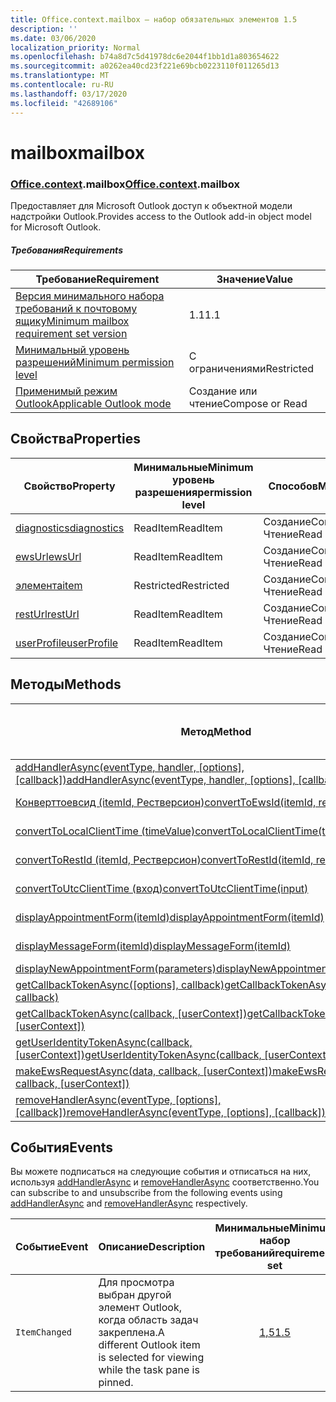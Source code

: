 ```yaml
---
title: Office.context.mailbox — набор обязательных элементов 1.5
description: ''
ms.date: 03/06/2020
localization_priority: Normal
ms.openlocfilehash: b74a8d7c5d41978dc6e2044f1bb1d1a803654622
ms.sourcegitcommit: a0262ea40cd23f221e69bcb0223110f011265d13
ms.translationtype: MT
ms.contentlocale: ru-RU
ms.lasthandoff: 03/17/2020
ms.locfileid: "42689106"
---
```

# <a name="mailbox"></a><span data-ttu-id="07a11-102">mailbox</span><span class="sxs-lookup"><span data-stu-id="07a11-102">mailbox</span></span>

### <a name="officecontextmailbox"></a><span data-ttu-id="07a11-103">[Office](office.md)[.context](office.context.md).mailbox</span><span class="sxs-lookup"><span data-stu-id="07a11-103">[Office](office.md)[.context](office.context.md).mailbox</span></span>

<span data-ttu-id="07a11-104">Предоставляет для Microsoft Outlook доступ к объектной модели надстройки Outlook.</span><span class="sxs-lookup"><span data-stu-id="07a11-104">Provides access to the Outlook add-in object model for Microsoft Outlook.</span></span>

##### <a name="requirements"></a><span data-ttu-id="07a11-105">Требования</span><span class="sxs-lookup"><span data-stu-id="07a11-105">Requirements</span></span>

|<span data-ttu-id="07a11-106">Требование</span><span class="sxs-lookup"><span data-stu-id="07a11-106">Requirement</span></span>| <span data-ttu-id="07a11-107">Значение</span><span class="sxs-lookup"><span data-stu-id="07a11-107">Value</span></span>|
|---|---|
|[<span data-ttu-id="07a11-108">Версия минимального набора требований к почтовому ящику</span><span class="sxs-lookup"><span data-stu-id="07a11-108">Minimum mailbox requirement set version</span></span>](../../requirement-sets/outlook-api-requirement-sets.md)| <span data-ttu-id="07a11-109">1.1</span><span class="sxs-lookup"><span data-stu-id="07a11-109">1.1</span></span>|
|[<span data-ttu-id="07a11-110">Минимальный уровень разрешений</span><span class="sxs-lookup"><span data-stu-id="07a11-110">Minimum permission level</span></span>](../../../outlook/understanding-outlook-add-in-permissions.md)| <span data-ttu-id="07a11-111">С ограничениями</span><span class="sxs-lookup"><span data-stu-id="07a11-111">Restricted</span></span>|
|[<span data-ttu-id="07a11-112">Применимый режим Outlook</span><span class="sxs-lookup"><span data-stu-id="07a11-112">Applicable Outlook mode</span></span>](../../../outlook/outlook-add-ins-overview.md#extension-points)| <span data-ttu-id="07a11-113">Создание или чтение</span><span class="sxs-lookup"><span data-stu-id="07a11-113">Compose or Read</span></span>|

## <a name="properties"></a><span data-ttu-id="07a11-114">Свойства</span><span class="sxs-lookup"><span data-stu-id="07a11-114">Properties</span></span>

| <span data-ttu-id="07a11-115">Свойство</span><span class="sxs-lookup"><span data-stu-id="07a11-115">Property</span></span> | <span data-ttu-id="07a11-116">Минимальные</span><span class="sxs-lookup"><span data-stu-id="07a11-116">Minimum</span></span><br><span data-ttu-id="07a11-117">уровень разрешения</span><span class="sxs-lookup"><span data-stu-id="07a11-117">permission level</span></span> | <span data-ttu-id="07a11-118">Способов</span><span class="sxs-lookup"><span data-stu-id="07a11-118">Modes</span></span> | <span data-ttu-id="07a11-119">Тип возвращаемых данных</span><span class="sxs-lookup"><span data-stu-id="07a11-119">Return type</span></span> | <span data-ttu-id="07a11-120">Минимальные</span><span class="sxs-lookup"><span data-stu-id="07a11-120">Minimum</span></span><br><span data-ttu-id="07a11-121">набор требований</span><span class="sxs-lookup"><span data-stu-id="07a11-121">requirement set</span></span> |
|---|---|---|---|:---:|
| [<span data-ttu-id="07a11-122">diagnostics</span><span class="sxs-lookup"><span data-stu-id="07a11-122">diagnostics</span></span>](/javascript/api/outlook/office.mailbox?view=outlook-js-1.5#diagnostics) | <span data-ttu-id="07a11-123">ReadItem</span><span class="sxs-lookup"><span data-stu-id="07a11-123">ReadItem</span></span> | <span data-ttu-id="07a11-124">Создание</span><span class="sxs-lookup"><span data-stu-id="07a11-124">Compose</span></span><br><span data-ttu-id="07a11-125">Чтение</span><span class="sxs-lookup"><span data-stu-id="07a11-125">Read</span></span> | [<span data-ttu-id="07a11-126">Диагностики</span><span class="sxs-lookup"><span data-stu-id="07a11-126">Diagnostics</span></span>](/javascript/api/outlook/office.diagnostics?view=outlook-js-1.5) | [<span data-ttu-id="07a11-127">1.1</span><span class="sxs-lookup"><span data-stu-id="07a11-127">1.1</span></span>](../requirement-set-1.1/outlook-requirement-set-1.1.md) |
| [<span data-ttu-id="07a11-128">ewsUrl</span><span class="sxs-lookup"><span data-stu-id="07a11-128">ewsUrl</span></span>](/javascript/api/outlook/office.mailbox?view=outlook-js-1.5#ewsurl) | <span data-ttu-id="07a11-129">ReadItem</span><span class="sxs-lookup"><span data-stu-id="07a11-129">ReadItem</span></span> | <span data-ttu-id="07a11-130">Создание</span><span class="sxs-lookup"><span data-stu-id="07a11-130">Compose</span></span><br><span data-ttu-id="07a11-131">Чтение</span><span class="sxs-lookup"><span data-stu-id="07a11-131">Read</span></span> | <span data-ttu-id="07a11-132">String</span><span class="sxs-lookup"><span data-stu-id="07a11-132">String</span></span> | [<span data-ttu-id="07a11-133">1.1</span><span class="sxs-lookup"><span data-stu-id="07a11-133">1.1</span></span>](../requirement-set-1.1/outlook-requirement-set-1.1.md) |
| [<span data-ttu-id="07a11-134">элемента</span><span class="sxs-lookup"><span data-stu-id="07a11-134">item</span></span>](office.context.mailbox.item.md) | <span data-ttu-id="07a11-135">Restricted</span><span class="sxs-lookup"><span data-stu-id="07a11-135">Restricted</span></span> | <span data-ttu-id="07a11-136">Создание</span><span class="sxs-lookup"><span data-stu-id="07a11-136">Compose</span></span><br><span data-ttu-id="07a11-137">Чтение</span><span class="sxs-lookup"><span data-stu-id="07a11-137">Read</span></span> | [<span data-ttu-id="07a11-138">Элемент</span><span class="sxs-lookup"><span data-stu-id="07a11-138">Item</span></span>](/javascript/api/outlook/office.item?view=outlook-js-1.5) | [<span data-ttu-id="07a11-139">1.1</span><span class="sxs-lookup"><span data-stu-id="07a11-139">1.1</span></span>](../requirement-set-1.1/outlook-requirement-set-1.1.md) |
| [<span data-ttu-id="07a11-140">restUrl</span><span class="sxs-lookup"><span data-stu-id="07a11-140">restUrl</span></span>](/javascript/api/outlook/office.mailbox?view=outlook-js-1.5#resturl) | <span data-ttu-id="07a11-141">ReadItem</span><span class="sxs-lookup"><span data-stu-id="07a11-141">ReadItem</span></span> | <span data-ttu-id="07a11-142">Создание</span><span class="sxs-lookup"><span data-stu-id="07a11-142">Compose</span></span><br><span data-ttu-id="07a11-143">Чтение</span><span class="sxs-lookup"><span data-stu-id="07a11-143">Read</span></span> | <span data-ttu-id="07a11-144">String</span><span class="sxs-lookup"><span data-stu-id="07a11-144">String</span></span> | [<span data-ttu-id="07a11-145">1,5</span><span class="sxs-lookup"><span data-stu-id="07a11-145">1.5</span></span>](../requirement-set-1.5/outlook-requirement-set-1.5.md) |
| [<span data-ttu-id="07a11-146">userProfile</span><span class="sxs-lookup"><span data-stu-id="07a11-146">userProfile</span></span>](/javascript/api/outlook/office.mailbox?view=outlook-js-1.4#userprofile) | <span data-ttu-id="07a11-147">ReadItem</span><span class="sxs-lookup"><span data-stu-id="07a11-147">ReadItem</span></span> | <span data-ttu-id="07a11-148">Создание</span><span class="sxs-lookup"><span data-stu-id="07a11-148">Compose</span></span><br><span data-ttu-id="07a11-149">Чтение</span><span class="sxs-lookup"><span data-stu-id="07a11-149">Read</span></span> | [<span data-ttu-id="07a11-150">UserProfile</span><span class="sxs-lookup"><span data-stu-id="07a11-150">UserProfile</span></span>](/javascript/api/outlook/office.userprofile?view=outlook-js-1.5) | [<span data-ttu-id="07a11-151">1.1</span><span class="sxs-lookup"><span data-stu-id="07a11-151">1.1</span></span>](../requirement-set-1.1/outlook-requirement-set-1.1.md) |

## <a name="methods"></a><span data-ttu-id="07a11-152">Методы</span><span class="sxs-lookup"><span data-stu-id="07a11-152">Methods</span></span>

| <span data-ttu-id="07a11-153">Метод</span><span class="sxs-lookup"><span data-stu-id="07a11-153">Method</span></span> | <span data-ttu-id="07a11-154">Минимальные</span><span class="sxs-lookup"><span data-stu-id="07a11-154">Minimum</span></span><br><span data-ttu-id="07a11-155">уровень разрешения</span><span class="sxs-lookup"><span data-stu-id="07a11-155">permission level</span></span> | <span data-ttu-id="07a11-156">Способов</span><span class="sxs-lookup"><span data-stu-id="07a11-156">Modes</span></span> | <span data-ttu-id="07a11-157">Минимальные</span><span class="sxs-lookup"><span data-stu-id="07a11-157">Minimum</span></span><br><span data-ttu-id="07a11-158">набор требований</span><span class="sxs-lookup"><span data-stu-id="07a11-158">requirement set</span></span> |
|---|---|---|:---:|
| <span data-ttu-id="07a11-159">[addHandlerAsync(eventType, handler, [options], [callback])](/javascript/api/outlook/office.mailbox?view=outlook-js-1.5#addhandlerasync-eventtype--handler--options--callback-)</span><span class="sxs-lookup"><span data-stu-id="07a11-159">[addHandlerAsync(eventType, handler, [options], [callback])](/javascript/api/outlook/office.mailbox?view=outlook-js-1.5#addhandlerasync-eventtype--handler--options--callback-)</span></span> | <span data-ttu-id="07a11-160">ReadItem</span><span class="sxs-lookup"><span data-stu-id="07a11-160">ReadItem</span></span> | <span data-ttu-id="07a11-161">Создание</span><span class="sxs-lookup"><span data-stu-id="07a11-161">Compose</span></span><br><span data-ttu-id="07a11-162">Чтение</span><span class="sxs-lookup"><span data-stu-id="07a11-162">Read</span></span> | [<span data-ttu-id="07a11-163">1,5</span><span class="sxs-lookup"><span data-stu-id="07a11-163">1.5</span></span>](../requirement-set-1.5/outlook-requirement-set-1.5.md) |
| [<span data-ttu-id="07a11-164">Конверттоевсид (itemId, Рестверсион)</span><span class="sxs-lookup"><span data-stu-id="07a11-164">convertToEwsId(itemId, restVersion)</span></span>](/javascript/api/outlook/office.mailbox?view=outlook-js-1.5#converttoewsid-itemid--restversion-) | <span data-ttu-id="07a11-165">Restricted</span><span class="sxs-lookup"><span data-stu-id="07a11-165">Restricted</span></span> | <span data-ttu-id="07a11-166">Создание</span><span class="sxs-lookup"><span data-stu-id="07a11-166">Compose</span></span><br><span data-ttu-id="07a11-167">Чтение</span><span class="sxs-lookup"><span data-stu-id="07a11-167">Read</span></span> | [<span data-ttu-id="07a11-168">1.3</span><span class="sxs-lookup"><span data-stu-id="07a11-168">1.3</span></span>](../requirement-set-1.3/outlook-requirement-set-1.3.md) |
| [<span data-ttu-id="07a11-169">convertToLocalClientTime (timeValue)</span><span class="sxs-lookup"><span data-stu-id="07a11-169">convertToLocalClientTime(timeValue)</span></span>](/javascript/api/outlook/office.mailbox?view=outlook-js-1.5#converttolocalclienttime-timevalue-) | <span data-ttu-id="07a11-170">ReadItem</span><span class="sxs-lookup"><span data-stu-id="07a11-170">ReadItem</span></span> | <span data-ttu-id="07a11-171">Создание</span><span class="sxs-lookup"><span data-stu-id="07a11-171">Compose</span></span><br><span data-ttu-id="07a11-172">Чтение</span><span class="sxs-lookup"><span data-stu-id="07a11-172">Read</span></span> | [<span data-ttu-id="07a11-173">1.1</span><span class="sxs-lookup"><span data-stu-id="07a11-173">1.1</span></span>](../requirement-set-1.1/outlook-requirement-set-1.1.md) |
| [<span data-ttu-id="07a11-174">convertToRestId (itemId, Рестверсион)</span><span class="sxs-lookup"><span data-stu-id="07a11-174">convertToRestId(itemId, restVersion)</span></span>](/javascript/api/outlook/office.mailbox?view=outlook-js-1.5#converttorestid-itemid--restversion-) | <span data-ttu-id="07a11-175">Restricted</span><span class="sxs-lookup"><span data-stu-id="07a11-175">Restricted</span></span> | <span data-ttu-id="07a11-176">Создание</span><span class="sxs-lookup"><span data-stu-id="07a11-176">Compose</span></span><br><span data-ttu-id="07a11-177">Чтение</span><span class="sxs-lookup"><span data-stu-id="07a11-177">Read</span></span> | [<span data-ttu-id="07a11-178">1.3</span><span class="sxs-lookup"><span data-stu-id="07a11-178">1.3</span></span>](../requirement-set-1.3/outlook-requirement-set-1.3.md) |
| [<span data-ttu-id="07a11-179">convertToUtcClientTime (вход)</span><span class="sxs-lookup"><span data-stu-id="07a11-179">convertToUtcClientTime(input)</span></span>](/javascript/api/outlook/office.mailbox?view=outlook-js-1.5#converttoutcclienttime-input-) | <span data-ttu-id="07a11-180">ReadItem</span><span class="sxs-lookup"><span data-stu-id="07a11-180">ReadItem</span></span> | <span data-ttu-id="07a11-181">Создание</span><span class="sxs-lookup"><span data-stu-id="07a11-181">Compose</span></span><br><span data-ttu-id="07a11-182">Чтение</span><span class="sxs-lookup"><span data-stu-id="07a11-182">Read</span></span> | [<span data-ttu-id="07a11-183">1.1</span><span class="sxs-lookup"><span data-stu-id="07a11-183">1.1</span></span>](../requirement-set-1.1/outlook-requirement-set-1.1.md) |
| [<span data-ttu-id="07a11-184">displayAppointmentForm(itemId)</span><span class="sxs-lookup"><span data-stu-id="07a11-184">displayAppointmentForm(itemId)</span></span>](/javascript/api/outlook/office.mailbox?view=outlook-js-1.5#displayappointmentform-itemid-) | <span data-ttu-id="07a11-185">ReadItem</span><span class="sxs-lookup"><span data-stu-id="07a11-185">ReadItem</span></span> | <span data-ttu-id="07a11-186">Создание</span><span class="sxs-lookup"><span data-stu-id="07a11-186">Compose</span></span><br><span data-ttu-id="07a11-187">Чтение</span><span class="sxs-lookup"><span data-stu-id="07a11-187">Read</span></span> | [<span data-ttu-id="07a11-188">1.1</span><span class="sxs-lookup"><span data-stu-id="07a11-188">1.1</span></span>](../requirement-set-1.1/outlook-requirement-set-1.1.md) |
| [<span data-ttu-id="07a11-189">displayMessageForm(itemId)</span><span class="sxs-lookup"><span data-stu-id="07a11-189">displayMessageForm(itemId)</span></span>](/javascript/api/outlook/office.mailbox?view=outlook-js-1.5#displaymessageform-itemid-) | <span data-ttu-id="07a11-190">ReadItem</span><span class="sxs-lookup"><span data-stu-id="07a11-190">ReadItem</span></span> | <span data-ttu-id="07a11-191">Создание</span><span class="sxs-lookup"><span data-stu-id="07a11-191">Compose</span></span><br><span data-ttu-id="07a11-192">Чтение</span><span class="sxs-lookup"><span data-stu-id="07a11-192">Read</span></span> | [<span data-ttu-id="07a11-193">1.1</span><span class="sxs-lookup"><span data-stu-id="07a11-193">1.1</span></span>](../requirement-set-1.1/outlook-requirement-set-1.1.md) |
| [<span data-ttu-id="07a11-194">displayNewAppointmentForm(parameters)</span><span class="sxs-lookup"><span data-stu-id="07a11-194">displayNewAppointmentForm(parameters)</span></span>](/javascript/api/outlook/office.mailbox?view=outlook-js-1.5#displaynewappointmentform-parameters-) | <span data-ttu-id="07a11-195">ReadItem</span><span class="sxs-lookup"><span data-stu-id="07a11-195">ReadItem</span></span> | <span data-ttu-id="07a11-196">Чтение</span><span class="sxs-lookup"><span data-stu-id="07a11-196">Read</span></span> | [<span data-ttu-id="07a11-197">1.1</span><span class="sxs-lookup"><span data-stu-id="07a11-197">1.1</span></span>](../requirement-set-1.1/outlook-requirement-set-1.1.md) |
| <span data-ttu-id="07a11-198">[getCallbackTokenAsync([options], callback)](/javascript/api/outlook/office.mailbox?view=outlook-js-1.5#getcallbacktokenasync-options--callback-)</span><span class="sxs-lookup"><span data-stu-id="07a11-198">[getCallbackTokenAsync([options], callback)](/javascript/api/outlook/office.mailbox?view=outlook-js-1.5#getcallbacktokenasync-options--callback-)</span></span> | <span data-ttu-id="07a11-199">ReadItem</span><span class="sxs-lookup"><span data-stu-id="07a11-199">ReadItem</span></span> | <span data-ttu-id="07a11-200">Создание</span><span class="sxs-lookup"><span data-stu-id="07a11-200">Compose</span></span><br><span data-ttu-id="07a11-201">Чтение</span><span class="sxs-lookup"><span data-stu-id="07a11-201">Read</span></span> | [<span data-ttu-id="07a11-202">1,5</span><span class="sxs-lookup"><span data-stu-id="07a11-202">1.5</span></span>](../requirement-set-1.5/outlook-requirement-set-1.5.md) |
| <span data-ttu-id="07a11-203">[getCallbackTokenAsync(callback, [userContext])](/javascript/api/outlook/office.mailbox?view=outlook-js-1.5#getcallbacktokenasync-callback--usercontext-)</span><span class="sxs-lookup"><span data-stu-id="07a11-203">[getCallbackTokenAsync(callback, [userContext])](/javascript/api/outlook/office.mailbox?view=outlook-js-1.5#getcallbacktokenasync-callback--usercontext-)</span></span> | <span data-ttu-id="07a11-204">ReadItem</span><span class="sxs-lookup"><span data-stu-id="07a11-204">ReadItem</span></span> | <span data-ttu-id="07a11-205">Создание</span><span class="sxs-lookup"><span data-stu-id="07a11-205">Compose</span></span><br><span data-ttu-id="07a11-206">Чтение</span><span class="sxs-lookup"><span data-stu-id="07a11-206">Read</span></span> | [<span data-ttu-id="07a11-207">1.3</span><span class="sxs-lookup"><span data-stu-id="07a11-207">1.3</span></span>](../requirement-set-1.3/outlook-requirement-set-1.3.md)<br>[<span data-ttu-id="07a11-208">1.1</span><span class="sxs-lookup"><span data-stu-id="07a11-208">1.1</span></span>](../requirement-set-1.1/outlook-requirement-set-1.1.md) |
| <span data-ttu-id="07a11-209">[getUserIdentityTokenAsync(callback, [userContext])](/javascript/api/outlook/office.mailbox?view=outlook-js-1.5#getuseridentitytokenasync-callback--usercontext-)</span><span class="sxs-lookup"><span data-stu-id="07a11-209">[getUserIdentityTokenAsync(callback, [userContext])](/javascript/api/outlook/office.mailbox?view=outlook-js-1.5#getuseridentitytokenasync-callback--usercontext-)</span></span> | <span data-ttu-id="07a11-210">ReadItem</span><span class="sxs-lookup"><span data-stu-id="07a11-210">ReadItem</span></span> | <span data-ttu-id="07a11-211">Создание</span><span class="sxs-lookup"><span data-stu-id="07a11-211">Compose</span></span><br><span data-ttu-id="07a11-212">Чтение</span><span class="sxs-lookup"><span data-stu-id="07a11-212">Read</span></span> | [<span data-ttu-id="07a11-213">1.1</span><span class="sxs-lookup"><span data-stu-id="07a11-213">1.1</span></span>](../requirement-set-1.1/outlook-requirement-set-1.1.md) |
| <span data-ttu-id="07a11-214">[makeEwsRequestAsync(data, callback, [userContext])](/javascript/api/outlook/office.mailbox?view=outlook-js-1.5#makeewsrequestasync-data--callback--usercontext-)</span><span class="sxs-lookup"><span data-stu-id="07a11-214">[makeEwsRequestAsync(data, callback, [userContext])](/javascript/api/outlook/office.mailbox?view=outlook-js-1.5#makeewsrequestasync-data--callback--usercontext-)</span></span> | <span data-ttu-id="07a11-215">ReadWriteMailbox</span><span class="sxs-lookup"><span data-stu-id="07a11-215">ReadWriteMailbox</span></span> | <span data-ttu-id="07a11-216">Создание</span><span class="sxs-lookup"><span data-stu-id="07a11-216">Compose</span></span><br><span data-ttu-id="07a11-217">Чтение</span><span class="sxs-lookup"><span data-stu-id="07a11-217">Read</span></span> | [<span data-ttu-id="07a11-218">1.1</span><span class="sxs-lookup"><span data-stu-id="07a11-218">1.1</span></span>](../requirement-set-1.1/outlook-requirement-set-1.1.md) |
| <span data-ttu-id="07a11-219">[removeHandlerAsync(eventType, [options], [callback])](/javascript/api/outlook/office.mailbox?view=outlook-js-1.5#removehandlerasync-eventtype--options--callback-)</span><span class="sxs-lookup"><span data-stu-id="07a11-219">[removeHandlerAsync(eventType, [options], [callback])](/javascript/api/outlook/office.mailbox?view=outlook-js-1.5#removehandlerasync-eventtype--options--callback-)</span></span> | <span data-ttu-id="07a11-220">ReadItem</span><span class="sxs-lookup"><span data-stu-id="07a11-220">ReadItem</span></span> | <span data-ttu-id="07a11-221">Создание</span><span class="sxs-lookup"><span data-stu-id="07a11-221">Compose</span></span><br><span data-ttu-id="07a11-222">Чтение</span><span class="sxs-lookup"><span data-stu-id="07a11-222">Read</span></span> | [<span data-ttu-id="07a11-223">1,5</span><span class="sxs-lookup"><span data-stu-id="07a11-223">1.5</span></span>](../requirement-set-1.5/outlook-requirement-set-1.5.md) |

## <a name="events"></a><span data-ttu-id="07a11-224">События</span><span class="sxs-lookup"><span data-stu-id="07a11-224">Events</span></span>

<span data-ttu-id="07a11-225">Вы можете подписаться на следующие события и отписаться на них, используя [addHandlerAsync](/javascript/api/outlook/office.mailbox?view=outlook-js-1.5#addhandlerasync-eventtype--handler--options--callback-) и [removeHandlerAsync](/javascript/api/outlook/office.mailbox?view=outlook-js-1.5#removehandlerasync-eventtype--options--callback-) соответственно.</span><span class="sxs-lookup"><span data-stu-id="07a11-225">You can subscribe to and unsubscribe from the following events using [addHandlerAsync](/javascript/api/outlook/office.mailbox?view=outlook-js-1.5#addhandlerasync-eventtype--handler--options--callback-) and [removeHandlerAsync](/javascript/api/outlook/office.mailbox?view=outlook-js-1.5#removehandlerasync-eventtype--options--callback-) respectively.</span></span>

| <span data-ttu-id="07a11-226">Событие</span><span class="sxs-lookup"><span data-stu-id="07a11-226">Event</span></span> | <span data-ttu-id="07a11-227">Описание</span><span class="sxs-lookup"><span data-stu-id="07a11-227">Description</span></span> | <span data-ttu-id="07a11-228">Минимальные</span><span class="sxs-lookup"><span data-stu-id="07a11-228">Minimum</span></span><br><span data-ttu-id="07a11-229">набор требований</span><span class="sxs-lookup"><span data-stu-id="07a11-229">requirement set</span></span> |
|---|---|:---:|
|`ItemChanged`| <span data-ttu-id="07a11-230">Для просмотра выбран другой элемент Outlook, когда область задач закреплена.</span><span class="sxs-lookup"><span data-stu-id="07a11-230">A different Outlook item is selected for viewing while the task pane is pinned.</span></span> | [<span data-ttu-id="07a11-231">1,5</span><span class="sxs-lookup"><span data-stu-id="07a11-231">1.5</span></span>](../requirement-set-1.5/outlook-requirement-set-1.5.md) |
